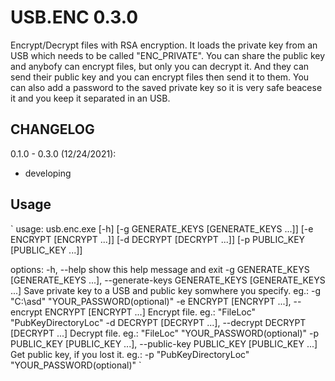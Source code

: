 # USB.ENC 0.3.0

Encrypt/Decrypt files with RSA encryption. It loads the private key from an USB which needs to be called "ENC_PRIVATE".
You can share the public key and anybofy can encrypt files, but only you can decrypt it.
And they can send their public key and you can encrypt files then send it to them.
You can also add a password to the saved private key so it is very safe beacese it and you keep it separated in an USB.

## CHANGELOG

0.1.0 - 0.3.0 (12/24/2021):

- developing

## Usage

`
usage: usb.enc.exe [-h] [-g GENERATE_KEYS [GENERATE_KEYS ...]] [-e ENCRYPT [ENCRYPT ...]]
                   [-d DECRYPT [DECRYPT ...]] [-p PUBLIC_KEY [PUBLIC_KEY ...]]

options:
  -h, --help            show this help message and exit
  -g GENERATE_KEYS [GENERATE_KEYS ...], --generate-keys GENERATE_KEYS [GENERATE_KEYS ...]
                        Save private key to a USB and public key somwhere you specify. eg.: -g
                        "C:\asd\" "YOUR_PASSWORD(optional)"
  -e ENCRYPT [ENCRYPT ...], --encrypt ENCRYPT [ENCRYPT ...]
                        Encrypt file. eg.: "FileLoc" "PubKeyDirectoryLoc"
  -d DECRYPT [DECRYPT ...], --decrypt DECRYPT [DECRYPT ...]
                        Decrypt file. eg.: "FileLoc" "YOUR_PASSWORD(optional)"
  -p PUBLIC_KEY [PUBLIC_KEY ...], --public-key PUBLIC_KEY [PUBLIC_KEY ...]
                        Get public key, if you lost it. eg.: -p "PubKeyDirectoryLoc"
                        "YOUR_PASSWORD(optional)"
`
